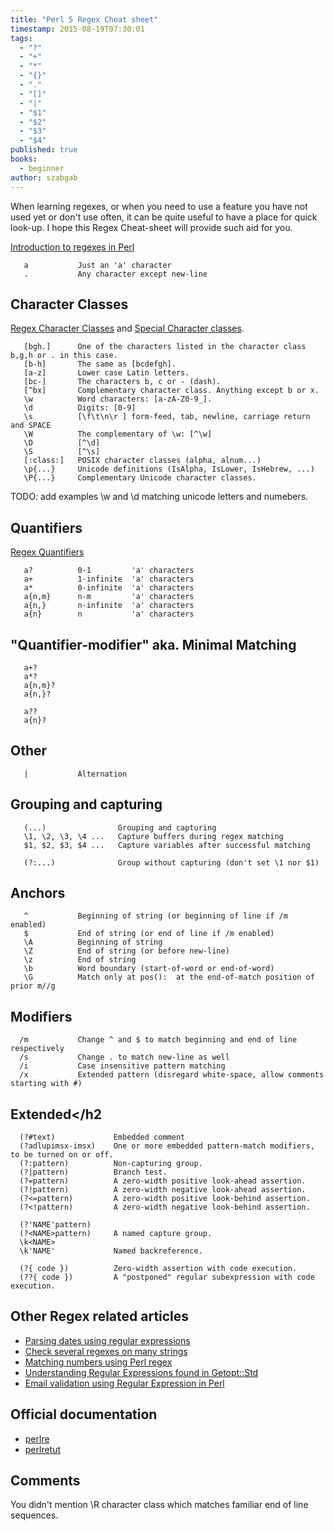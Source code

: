 ```yaml
---
title: "Perl 5 Regex Cheat sheet"
timestamp: 2015-08-19T07:30:01
tags:
  - "?"
  - "+"
  - "*"
  - "{}"
  - "."
  - "[]"
  - "|"
  - "$1"
  - "$2"
  - "$3"
  - "$4"
published: true
books:
  - beginner
author: szabgab
---
```



When learning regexes, or when you need to use a feature you have not used yet or don't use often, it
can be quite useful to have a place for quick look-up. I hope this Regex Cheat-sheet will provide such aid for you.


[Introduction to regexes in Perl](/introduction-to-regexes-in-perl)

```
   a           Just an 'a' character
   .           Any character except new-line
```

## Character Classes

[Regex Character Classes](/regex-character-classes) and [Special Character classes](/regex-special-character-classes).

```
   [bgh.]      One of the characters listed in the character class b,g,h or . in this case.
   [b-h]       The same as [bcdefgh].
   [a-z]       Lower case Latin letters.
   [bc-]       The characters b, c or - (dash).
   [^bx]       Complementary character class. Anything except b or x.
   \w          Word characters: [a-zA-Z0-9_].
   \d          Digits: [0-9]
   \s          [\f\t\n\r ] form-feed, tab, newline, carriage return and SPACE
   \W          The complementary of \w: [^\w]
   \D          [^\d]
   \S          [^\s]
   [:class:]   POSIX character classes (alpha, alnum...)
   \p{...}     Unicode definitions (IsAlpha, IsLower, IsHebrew, ...)
   \P{...}     Complementary Unicode character classes.
```

TODO: add examples \w and \d matching unicode letters and numebers.

## Quantifiers

[Regex Quantifiers](/regex-quantifiers)

```
   a?          0-1         'a' characters
   a+          1-infinite  'a' characters
   a*          0-infinite  'a' characters
   a{n,m}      n-m         'a' characters
   a{n,}       n-infinite  'a' characters
   a{n}        n           'a' characters
```

## "Quantifier-modifier" aka. Minimal Matching

```
   a+?
   a*?
   a{n,m}?
   a{n,}?

   a??
   a{n}?
```

## Other

```
   |           Alternation
```

## Grouping and capturing

```
   (...)                Grouping and capturing
   \1, \2, \3, \4 ...   Capture buffers during regex matching
   $1, $2, $3, $4 ...   Capture variables after successful matching

   (?:...)              Group without capturing (don't set \1 nor $1)
```


## Anchors

```
   ^           Beginning of string (or beginning of line if /m enabled)
   $           End of string (or end of line if /m enabled)
   \A          Beginning of string
   \Z          End of string (or before new-line)
   \z          End of string
   \b          Word boundary (start-of-word or end-of-word)
   \G          Match only at pos():  at the end-of-match position of prior m//g
```

## Modifiers

```
  /m           Change ^ and $ to match beginning and end of line respectively
  /s           Change . to match new-line as well
  /i           Case insensitive pattern matching
  /x           Extended pattern (disregard white-space, allow comments starting with #)
```


## Extended</h2

```
  (?#text)             Embedded comment
  (?adlupimsx-imsx)    One or more embedded pattern-match modifiers, to be turned on or off.
  (?:pattern)          Non-capturing group.
  (?|pattern)          Branch test.
  (?=pattern)          A zero-width positive look-ahead assertion.
  (?!pattern)          A zero-width negative look-ahead assertion.
  (?<=pattern)         A zero-width positive look-behind assertion.
  (?<!pattern)         A zero-width negative look-behind assertion.
```

```
  (?'NAME'pattern)
  (?<NAME>pattern)     A named capture group.
  \k<NAME>
  \k'NAME'             Named backreference.
```

```
  (?{ code })          Zero-width assertion with code execution.
  (??{ code })         A "postponed" regular subexpression with code execution.
```

## Other Regex related articles

* [Parsing dates using regular expressions](/understanding-dates-using-regexes)
* [Check several regexes on many strings](/check-several-regexes-on-many-strings)
* [Matching numbers using Perl regex](/matching-numbers-using-perl-regex)
* [Understanding Regular Expressions found in Getopt::Std](/understanding-regular-expressions-found-in-getopt-std)
* [Email validation using Regular Expression in Perl](/email-validation-using-regular-expression-in-perl)

## Official documentation

* [perlre](https://metacpan.org/pod/perlre)
* [perlretut](https://metacpan.org/pod/perlretut)

## Comments

You didn't mention \R character class which matches familiar end of line sequences.


